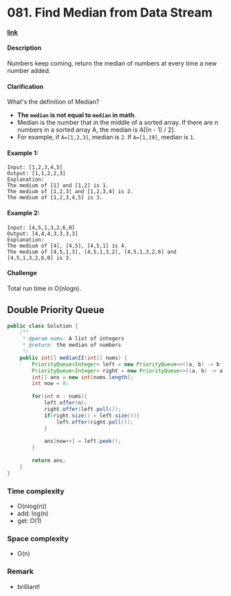 # 081. Find Median from Data Stream

#### [link](https://www.lintcode.com/problem/find-median-from-data-stream/description)

#### Description
Numbers keep coming, return the median of numbers at every time a new number added.

#### Clarification
What's the definition of Median?

* **The `median` is not equal to `median` in math**.
* Median is the number that in the middle of a sorted array. If there are n numbers in a sorted array A, the median is A[(n - 1) / 2].
* For example, if `A=[1,2,3]`, median is `2`. If `A=[1,19]`, median is `1`.

#### Example 1:
```
Input: [1,2,3,4,5]
Output: [1,1,2,2,3]
Explanation:
The medium of [1] and [1,2] is 1.
The medium of [1,2,3] and [1,2,3,4] is 2.
The medium of [1,2,3,4,5] is 3.
```
#### Example 2:
```
Input: [4,5,1,3,2,6,0]
Output: [4,4,4,3,3,3,3]
Explanation:
The medium of [4], [4,5], [4,5,1] is 4.
The medium of [4,5,1,3], [4,5,1,3,2], [4,5,1,3,2,6] and [4,5,1,3,2,6,0] is 3.
```

#### Challenge
Total run time in O(nlogn).

## Double Priority Queue
```java
public class Solution {
    /**
     * @param nums: A list of integers
     * @return: the median of numbers
     */
    public int[] medianII(int[] nums) {
        PriorityQueue<Integer> left = new PriorityQueue<>((a, b) -> b - a);
        PriorityQueue<Integer> right = new PriorityQueue<>((a, b) -> a - b);
        int[] ans = new int[nums.length];
        int now = 0;
        
        for(int n : nums){
            left.offer(n);
            right.offer(left.poll());
            if(right.size() > left.size()){
                left.offer(right.poll());
            }
            
            ans[now++] = left.peek();
        }
        
        return ans;
    }
}
```
### Time complexity
* O(nlog(n))
* add: log(n)
* get: O(1)
### Space complexity
* O(n)
### Remark
* brilliant!